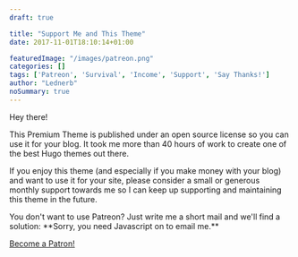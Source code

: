 ```yaml
---
draft: true

title: "Support Me and This Theme"
date: 2017-11-01T18:10:14+01:00

featuredImage: "/images/patreon.png"
categories: []
tags: ['Patreon', 'Survival', 'Income', 'Support', 'Say Thanks!']
author: "Lednerb"
noSummary: true
---
```

Hey there!

This Premium Theme is published under an open source license so you can use it for your blog. It took me more than 40 hours of work to create one of the best Hugo themes out there.

If you enjoy this theme (and especially if you make money with your blog) and want to use it for your site, please consider a small or generous monthly support towards me so I can keep up supporting and maintaining this theme in the future.

You don't want to use Patreon? Just write me a short mail and we'll find a solution:
**<script type="text/javascript" language="javascript">
<!--
// Email obfuscator script 2.1 by Tim Williams, University of Arizona
// Random encryption key feature coded by Andrew Moulden
// This code is freeware provided these four comment lines remain intact
// A wizard to generate this code is at http://www.jottings.com/obfuscator/
{ coded = "q5ep@HpeNp7r.ep"
  key = "chwYVt96OnuyrHsqfdCXiEKQNJD72UmoevAFkRTx4zZP0L5paGMjWgBI8S1bl3"
  shift=coded.length
  link=""
  for (i=0; i<coded.length; i++) {
    if (key.indexOf(coded.charAt(i))==-1) {
      ltr = coded.charAt(i)
      link += (ltr)
    }
    else {     
      ltr = (key.indexOf(coded.charAt(i))-shift+key.length) % key.length
      link += (key.charAt(ltr))
    }
  }
document.write("<a href='mailto:"+link+"'>"+link+"</a>")
}
//-->
</script><noscript>Sorry, you need Javascript on to email me.</noscript>**



<div style="position:relative; height: 36px; overflow:hidden"><a href="https://www.patreon.com/bePatron?u=8214142" data-patreon-widget-type="become-patron-button">Become a Patron!</a><script async src="https://c6.patreon.com/becomePatronButton.bundle.js"></script></div>
